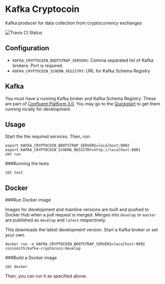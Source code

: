 Kafka Cryptocoin
================

Kafka producer for data collection from cryptocurrency exchanges

![Travis CI Status](https://travis-ci.org/blbradley/kafka-cryptocoin.svg)


Configuration
-------------

* `KAFKA_CRYPTOCOIN_BOOTSTRAP_SERVERS`: Comma separated list of Kafka brokers. Port is required.
* `KAFKA_CRYPTOCOIN_SCHEMA_REGISTRY`: URL for Kafka Schema Registry


Kafka
-----

You must have a running Kafka broker and Kafka Schema Registry.
These are part of [Confluent Platform 3.0](http://docs.confluent.io/3.0.0/index.html).
You may go to the [Quickstart](http://docs.confluent.io/3.0.0/quickstart.html)
to get them running locally for development.


Usage
-----

Start the the required services. Then, run:

    export KAFKA_CRYPTOCOIN_BOOTSTRAP_SERVERS=localhost:9092
    export KAFKA_CRYPTOCOIN_SCHEMA_REGISTRY=http://localhost:8081
    sbt run

###Running the tests

    sbt test


Docker
------

###Run Docker image

Images for development and mainline versions are built and pushed to Docker Hub
when a pull request is merged. Merges into `develop` or `master` are published as
`develop` and `latest` respectively.

This downloads the latest development version. Start a Kafka broker or set your own.

    docker run -e KAFKA_CRYPTOCOIN_BOOTSTRAP_SERVERS=localhost:9092 coinsmith/kafka-cryptocoin:develop

###Build a Docker image

    sbt docker

Then, you can run it as specified above.
